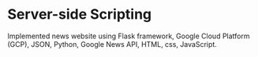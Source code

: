 # Server-side Scripting


Implemented news website using Flask framework, Google Cloud Platform (GCP), JSON, Python, Google News API, HTML, css, JavaScript.